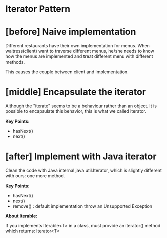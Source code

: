 # Iterator Pattern

# [before] Naive implementation

Different restaurants have their own implementation for menus.
When waitress(client) want to traverse different menus,
he/she needs to know how the menus are implemented 
and treat different menu with different methods.

This causes the couple between client and implementation.

# [middle] Encapsulate the iterator

Although the "iterate" seems to be a behaviour rather than an object.
It is possible to encapsulate this behavior, this is what we called iterator.

__Key Points:__

* hasNext()
* next()

# [after] Implement with Java iterator

Clean the code with Java internal java.util.Iterator,
which is slightly different with ours: one more method.

__Key Points:__

* hasNext()
* next()
* remove() : default implementation throw an Unsupported Exception

__About Iterable:__

If you implements Iterable\<T> in a class, 
must provide an iterator() method which returns: Iterator\<T>

